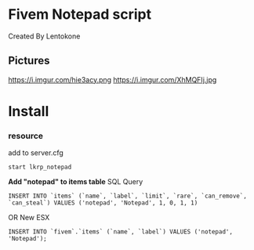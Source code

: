 Fivem Notepad script
===================================

Created By Lentokone

## Pictures
https://i.imgur.com/hie3acy.png
https://i.imgur.com/XhMQFIj.jpg

Install
==================
### resource

add to server.cfg
```
start lkrp_notepad
```
**Add "notepad" to items table**
SQL Query
```
INSERT INTO `items` (`name`, `label`, `limit`, `rare`, `can_remove`, `can_steal`) VALUES ('notepad', 'Notepad', 1, 0, 1, 1)
```
OR New ESX
```
INSERT INTO `fivem`.`items` (`name`, `label`) VALUES ('notepad', 'Notepad');
```

